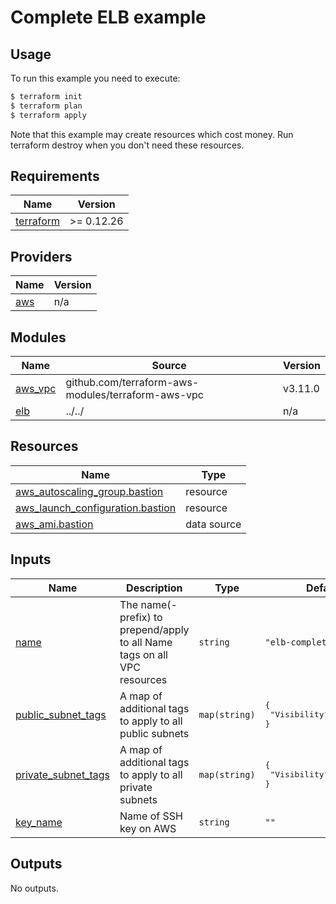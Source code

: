 # Complete ELB example

## Usage

To run this example you need to execute:

```bash
$ terraform init
$ terraform plan
$ terraform apply
```

Note that this example may create resources which cost money. Run terraform destroy when you don't need these resources.

<!-- BEGINNING OF PRE-COMMIT-TERRAFORM DOCS HOOK -->
## Requirements

| Name | Version |
|------|---------|
| <a name="requirement_terraform"></a> [terraform](#requirement\_terraform) | >= 0.12.26 |

## Providers

| Name | Version |
|------|---------|
| <a name="provider_aws"></a> [aws](#provider\_aws) | n/a |

## Modules

| Name | Source | Version |
|------|--------|---------|
| <a name="module_aws_vpc"></a> [aws\_vpc](#module\_aws\_vpc) | github.com/terraform-aws-modules/terraform-aws-vpc | v3.11.0 |
| <a name="module_elb"></a> [elb](#module\_elb) | ../../ | n/a |

## Resources

| Name | Type |
|------|------|
| [aws_autoscaling_group.bastion](https://registry.terraform.io/providers/hashicorp/aws/latest/docs/resources/autoscaling_group) | resource |
| [aws_launch_configuration.bastion](https://registry.terraform.io/providers/hashicorp/aws/latest/docs/resources/launch_configuration) | resource |
| [aws_ami.bastion](https://registry.terraform.io/providers/hashicorp/aws/latest/docs/data-sources/ami) | data source |

## Inputs

| Name | Description | Type | Default | Required |
|------|-------------|------|---------|:--------:|
| <a name="input_name"></a> [name](#input\_name) | The name(-prefix) to prepend/apply to all Name tags on all VPC resources | `string` | `"elb-complete"` | no |
| <a name="input_public_subnet_tags"></a> [public\_subnet\_tags](#input\_public\_subnet\_tags) | A map of additional tags to apply to all public subnets | `map(string)` | <pre>{<br>  "Visibility": "public"<br>}</pre> | no |
| <a name="input_private_subnet_tags"></a> [private\_subnet\_tags](#input\_private\_subnet\_tags) | A map of additional tags to apply to all private subnets | `map(string)` | <pre>{<br>  "Visibility": "private"<br>}</pre> | no |
| <a name="input_key_name"></a> [key\_name](#input\_key\_name) | Name of SSH key on AWS | `string` | `""` | no |

## Outputs

No outputs.

<!-- END OF PRE-COMMIT-TERRAFORM DOCS HOOK -->
